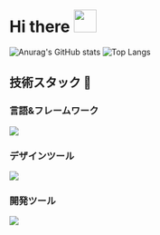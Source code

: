 <h1> Hi there  
  <img width="40px" src="https://github.com/user-attachments/assets/1ee8019d-0794-46ac-8c60-b26c770208e6" />
</h1> 

<!--
**reonalddekapurio/reonalddekapurio** is a ✨ _special_ ✨ repository because its `README.md` (this file) appears on your GitHub profile.

Here are some ideas to get you started:

- 🔭 I’m currently working on ...
- 🌱 I’m currently learning ...
- 👯 I’m looking to collaborate on ...
- 🤔 I’m looking for help with ...
- 💬 Ask me about ...
- 📫 How to reach me: ...
- 😄 Pronouns: ...
- ⚡ Fun fact: ...
-->

  
  ![Anurag's GitHub stats](https://github-readme-stats.vercel.app/api?username=reonalddekapurio) ![Top Langs](https://github-readme-stats.vercel.app/api/top-langs/?username=reonalddekapurio&layout=compact) 
  

<h2>
  技術スタック 💪
</h2>

<h3>
  言語&フレームワーク 
</h3>

<p>
  <a href="https://skillicons.dev">
    <img src="https://skillicons.dev/icons?i=html,css,js,py,ts,nextjs" />
  </a>
</p>

<h3>
  デザインツール
</h3>

<p>
  <a href="https://skillicons.dev">
    <img src="https://skillicons.dev/icons?i=figma,ai,ps,pr," />
  </a>
</p>

<h3>
  開発ツール
</h3>

<p>
  <a href="https://skillicons.dev">
    <img src="https://skillicons.dev/icons?i=docker,github" /> 
  </a>
</p>

 
